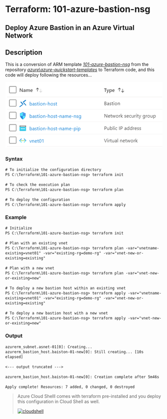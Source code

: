 # Terraform: 101-azure-bastion-nsg
## Deploy Azure Bastion in an Azure Virtual Network
## Description

This is a conversion of ARM template *[101-azure-bastion-nsg](https://github.com/Azure/azure-quickstart-templates/tree/master/101-azure-bastion-nsg)* from the repository *[azure\azure-quickstart-templates](https://github.com/Azure/azure-quickstart-templates)* to Terraform code, and this code will deploy following the resources…

![output](images/resources.png)

### Syntax
```
# To initialize the configuration directory
PS C:\Terraform\101-azure-bastion-nsg> terraform init 

# To check the execution plan
PS C:\Terraform\101-azure-bastion-nsg> terraform plan

# To deploy the configuration
PS C:\Terraform\101-azure-bastion-nsg> terraform apply
```
### Example
```
# Initialize
PS C:\Terraform\101-azure-bastion-nsg> terraform init 

# Plan with an existing vnet
PS C:\Terraform\101-azure-bastion-nsg> terraform plan -var="vnetname-existing=vnet01" -var="existing-rg=demo-rg" -var="vnet-new-or-existing=existing"

# Plan with a new vnet
PS C:\Terraform\101-azure-bastion-nsg> terraform plan -var="vnet-new-or-existing=new"

# To deploy a new bastion host within an existing vnet
PS C:\Terraform\101-azure-bastion-nsg> terraform apply -var="vnetname-existing=vnet01" -var="existing-rg=demo-rg" -var="vnet-new-or-existing=existing"

# To deploy a new bastion host with a new vnet
PS C:\Terraform\101-azure-bastion-nsg> terraform apply -var="vnet-new-or-existing=new"
````
### Output

```
azurerm_subnet.asnet-01[0]: Creating...
azurerm_bastion_host.baiston-01-new[0]: Still creating... [10s elapsed]

<--- output truncated --->

azurerm_bastion_host.baiston-01-new[0]: Creation complete after 5m46s

Apply complete! Resources: 7 added, 0 changed, 0 destroyed

```
>Azure Cloud Shelll comes with terraform pre-installed and you deploy this configuration in Cloud Shell as well.
>
>[![cloudshell](images/cloudshell.png)](https://shell.azure.com)